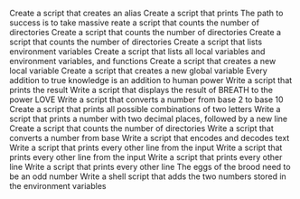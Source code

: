 Create a script that creates an alias
Create a script that prints
The path to success is to take massive
reate a script that counts the number of directories
Create a script that counts the number of directories
Create a script that counts the number of directories
Create a script that lists environment variables
Create a script that lists all local variables and environment variables, and functions
Create a script that creates a new local variable
Create a script that creates a new global variable
Every addition to true knowledge is an addition to human power
Write a script that prints the result
Write a script that displays the result of BREATH to the power LOVE
Write a script that converts a number from base 2 to base 10
Create a script that prints all possible combinations of two letters
Write a script that prints a number with two decimal places, followed by a new line
Create a script that counts the number of directories
Write a script that converts a number from base
Write a script that encodes and decodes text
Write a script that prints every other line from the input
Write a script that prints every other line from the input
Write a script that prints every other line
Write a script that prints every other line
The eggs of the brood need to be an odd number
Write a shell script that adds the two numbers stored in the environment variables
